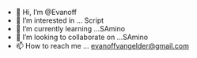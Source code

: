 - 👋 Hi, I’m @Evanoff 
- 👀 I’m interested in ... Script
- 🌱 I’m currently learning ...SAmino
- 💞️ I’m looking to collaborate on ...SAmino
- 📫 How to reach me ... evanoffvangelder@gmail.com

<!---
Evanoff/Evanoff is a ✨ special ✨ repository because its `README.md` (this file) appears on your GitHub profile.
You can click the Preview link to take a look at your changes.
--->

